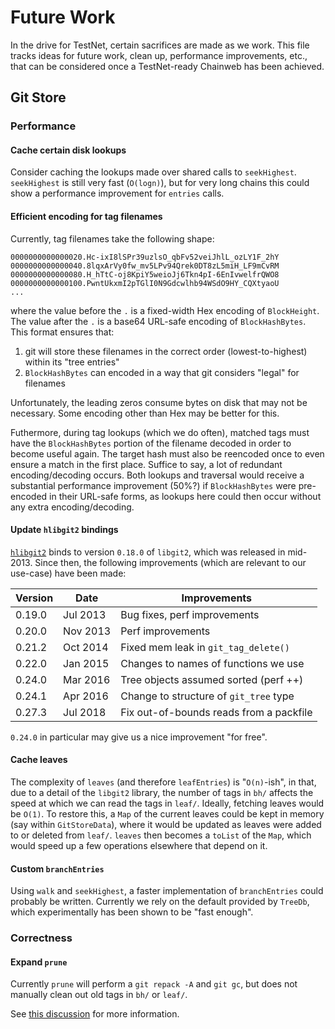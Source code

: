 # Future Work

In the drive for TestNet, certain sacrifices are made as we work. This file
tracks ideas for future work, clean up, performance improvements, etc., that can
be considered once a TestNet-ready Chainweb has been achieved.

## Git Store

### Performance

#### Cache certain disk lookups

Consider caching the lookups made over shared calls to `seekHighest`.
`seekHighest` is still very fast (`O(logn)`), but for very long chains this
could show a performance improvement for `entries` calls.

#### Efficient encoding for tag filenames

Currently, tag filenames take the following shape:

```
0000000000000020.Hc-ixI8lSPr39uzlsO_qbFv52veiJhlL_ozLY1F_2hY
0000000000000040.8lqxArVy0fw_mv5LPv94Qrek0DT8zL5miH_LF9mCvRM
0000000000000080.H_hTtC-oj8KpiY5weioJj6Tkn4pI-6EnIvwelfrQWO8
0000000000000100.PwntUkxmI2pTGlI0N9Gdcwlhb94WSdO9HY_CQXtyaoU
...
```

where the value before the `.` is a fixed-width Hex encoding of `BlockHeight`.
The value after the `.` is a base64 URL-safe encoding of `BlockHashBytes`. This
format ensures that:

1. git will store these filenames in the correct order (lowest-to-highest)
   within its "tree entries"
2. `BlockHashBytes` can encoded in a way that git considers "legal" for
   filenames

Unfortunately, the leading zeros consume bytes on disk that may not be
necessary. Some encoding other than Hex may be better for this.

Futhermore, during tag lookups (which we do often), matched tags must have the
`BlockHashBytes` portion of the filename decoded in order to become useful
again. The target hash must also be reencoded once to even ensure a match in the
first place. Suffice to say, a lot of redundant encoding/decoding occurs. Both
lookups and traversal would receive a substantial performance improvement (50%?)
if `BlockHashBytes` were pre-encoded in their URL-safe forms, as lookups here
could then occur without any extra encoding/decoding.

#### Update `hlibgit2` bindings

[`hlibgit2`](https://hackage.haskell.org/package/hlibgit2) binds to version
`0.18.0` of `libgit2`, which was released in mid-2013. Since then, the following
improvements (which are relevant to our use-case) have been made:

| Version | Date     | Improvements                            |
|---------|----------|-----------------------------------------|
|  0.19.0 | Jul 2013 | Bug fixes, perf improvements            |
|  0.20.0 | Nov 2013 | Perf improvements                       |
|  0.21.2 | Oct 2014 | Fixed mem leak in `git_tag_delete()`    |
|  0.22.0 | Jan 2015 | Changes to names of functions we use    |
|  0.24.0 | Mar 2016 | Tree objects assumed sorted (perf ++)   |
|  0.24.1 | Apr 2016 | Change to structure of `git_tree` type  |
|  0.27.3 | Jul 2018 | Fix out-of-bounds reads from a packfile |

`0.24.0` in particular may give us a nice improvement "for free".

#### Cache leaves

The complexity of `leaves` (and therefore `leafEntries`) is "`O(n)`-ish", in
that, due to a detail of the `libgit2` library, the number of tags in `bh/`
affects the speed at which we can read the tags in `leaf/`. Ideally, fetching
leaves would be `O(1)`. To restore this, a `Map` of the current leaves could be
kept in memory (say within `GitStoreData`), where it would be updated as leaves
were added to or deleted from `leaf/`. `leaves` then becomes a `toList` of the
`Map`, which would speed up a few operations elsewhere that depend on it.

#### Custom `branchEntries`

Using `walk` and `seekHighest`, a faster implementation of `branchEntries` could
probably be written. Currently we rely on the default provided by `TreeDb`,
which experimentally has been shown to be "fast enough".

### Correctness

#### Expand `prune`

Currently `prune` will perform a `git repack -A` and `git gc`, but does not
manually clean out old tags in `bh/` or `leaf/`.

See [this
discussion](https://github.com/kadena-io/chainweb/pull/201#discussion_r252262465)
for more information.
